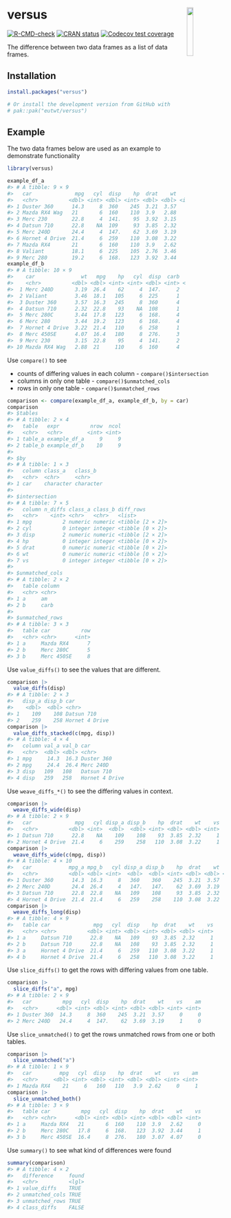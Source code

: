 
<!-- README.md is generated from README.Rmd. Please edit that file -->

# versus <img src="man/figures/logo.png" id="logo" align="right" width="17%" height="17%"/>

<!-- badges: start -->

[![R-CMD-check](https://github.com/eutwt/versus/actions/workflows/R-CMD-check.yaml/badge.svg)](https://github.com/eutwt/versus/actions/workflows/R-CMD-check.yaml)
[![CRAN
status](https://www.r-pkg.org/badges/version/versus)](https://CRAN.R-project.org/package=versus)
[![Codecov test
coverage](https://codecov.io/gh/eutwt/versus/branch/main/graph/badge.svg)](https://app.codecov.io/gh/eutwt/versus?branch=main)

<!-- badges: end -->

The difference between two data frames as a list of data frames.

## Installation

``` r
install.packages("versus")

# Or install the development version from GitHub with
# pak::pak("eutwt/versus")
```

## Example

The two data frames below are used as an example to demonstrate
functionality

``` r
library(versus)

example_df_a
#> # A tibble: 9 × 9
#>   car              mpg   cyl  disp    hp  drat    wt    vs    am
#>   <chr>          <dbl> <int> <dbl> <int> <dbl> <dbl> <int> <int>
#> 1 Duster 360      14.3     8  360    245  3.21  3.57     0     0
#> 2 Mazda RX4 Wag   21       6  160    110  3.9   2.88     0     1
#> 3 Merc 230        22.8     4  141.    95  3.92  3.15     1     0
#> 4 Datsun 710      22.8    NA  109     93  3.85  2.32     1     1
#> 5 Merc 240D       24.4     4  147.    62  3.69  3.19     1     0
#> 6 Hornet 4 Drive  21.4     6  259    110  3.08  3.22     1     0
#> 7 Mazda RX4       21       6  160    110  3.9   2.62     0     1
#> 8 Valiant         18.1     6  225    105  2.76  3.46     1     0
#> 9 Merc 280        19.2     6  168.   123  3.92  3.44     1     0
example_df_b
#> # A tibble: 10 × 9
#>    car               wt   mpg    hp   cyl  disp  carb  drat    vs
#>    <chr>          <dbl> <dbl> <int> <int> <dbl> <int> <dbl> <int>
#>  1 Merc 240D       3.19  26.4    62     4  147.     2  3.69     1
#>  2 Valiant         3.46  18.1   105     6  225      1  2.76     1
#>  3 Duster 360      3.57  16.3   245     8  360      4  3.21     0
#>  4 Datsun 710      2.32  22.8    93    NA  108      1  3.85     1
#>  5 Merc 280C       3.44  17.8   123     6  168.     4  3.92     1
#>  6 Merc 280        3.44  19.2   123     6  168.     4  3.92     1
#>  7 Hornet 4 Drive  3.22  21.4   110     6  258      1  3.08     1
#>  8 Merc 450SE      4.07  16.4   180     8  276.     3  3.07     0
#>  9 Merc 230        3.15  22.8    95     4  141.     2  3.92     1
#> 10 Mazda RX4 Wag   2.88  21     110     6  160      4  3.9      0
```

Use `compare()` to see

- counts of differing values in each column - `compare()$intersection`
- columns in only one table - `compare()$unmatched_cols`
- rows in only one table - `compare()$unmatched_rows`

``` r
comparison <- compare(example_df_a, example_df_b, by = car)
comparison
#> $tables
#> # A tibble: 2 × 4
#>   table   expr          nrow  ncol
#>   <chr>   <chr>        <int> <int>
#> 1 table_a example_df_a     9     9
#> 2 table_b example_df_b    10     9
#> 
#> $by
#> # A tibble: 1 × 3
#>   column class_a   class_b  
#>   <chr>  <chr>     <chr>    
#> 1 car    character character
#> 
#> $intersection
#> # A tibble: 7 × 5
#>   column n_diffs class_a class_b diff_rows       
#>   <chr>    <int> <chr>   <chr>   <list>          
#> 1 mpg          2 numeric numeric <tibble [2 × 2]>
#> 2 cyl          0 integer integer <tibble [0 × 2]>
#> 3 disp         2 numeric numeric <tibble [2 × 2]>
#> 4 hp           0 integer integer <tibble [0 × 2]>
#> 5 drat         0 numeric numeric <tibble [0 × 2]>
#> 6 wt           0 numeric numeric <tibble [0 × 2]>
#> 7 vs           0 integer integer <tibble [0 × 2]>
#> 
#> $unmatched_cols
#> # A tibble: 2 × 2
#>   table column
#>   <chr> <chr> 
#> 1 a     am    
#> 2 b     carb  
#> 
#> $unmatched_rows
#> # A tibble: 3 × 3
#>   table car          row
#>   <chr> <chr>      <int>
#> 1 a     Mazda RX4      7
#> 2 b     Merc 280C      5
#> 3 b     Merc 450SE     8
```

Use `value_diffs()` to see the values that are different.

``` r
comparison |>
  value_diffs(disp)
#> # A tibble: 2 × 3
#>   disp_a disp_b car           
#>    <dbl>  <dbl> <chr>         
#> 1    109    108 Datsun 710    
#> 2    259    258 Hornet 4 Drive
comparison |>
  value_diffs_stacked(c(mpg, disp))
#> # A tibble: 4 × 4
#>   column val_a val_b car           
#>   <chr>  <dbl> <dbl> <chr>         
#> 1 mpg     14.3  16.3 Duster 360    
#> 2 mpg     24.4  26.4 Merc 240D     
#> 3 disp   109   108   Datsun 710    
#> 4 disp   259   258   Hornet 4 Drive
```

Use `weave_diffs_*()` to see the differing values in context.

``` r
comparison |>
  weave_diffs_wide(disp)
#> # A tibble: 2 × 9
#>   car              mpg   cyl disp_a disp_b    hp  drat    wt    vs
#>   <chr>          <dbl> <int>  <dbl>  <dbl> <int> <dbl> <dbl> <int>
#> 1 Datsun 710      22.8    NA    109    108    93  3.85  2.32     1
#> 2 Hornet 4 Drive  21.4     6    259    258   110  3.08  3.22     1
comparison |>
  weave_diffs_wide(c(mpg, disp))
#> # A tibble: 4 × 10
#>   car            mpg_a mpg_b   cyl disp_a disp_b    hp  drat    wt    vs
#>   <chr>          <dbl> <dbl> <int>  <dbl>  <dbl> <int> <dbl> <dbl> <int>
#> 1 Duster 360      14.3  16.3     8   360    360    245  3.21  3.57     0
#> 2 Merc 240D       24.4  26.4     4   147.   147.    62  3.69  3.19     1
#> 3 Datsun 710      22.8  22.8    NA   109    108     93  3.85  2.32     1
#> 4 Hornet 4 Drive  21.4  21.4     6   259    258    110  3.08  3.22     1
comparison |>
  weave_diffs_long(disp)
#> # A tibble: 4 × 9
#>   table car              mpg   cyl  disp    hp  drat    wt    vs
#>   <chr> <chr>          <dbl> <int> <dbl> <int> <dbl> <dbl> <int>
#> 1 a     Datsun 710      22.8    NA   109    93  3.85  2.32     1
#> 2 b     Datsun 710      22.8    NA   108    93  3.85  2.32     1
#> 3 a     Hornet 4 Drive  21.4     6   259   110  3.08  3.22     1
#> 4 b     Hornet 4 Drive  21.4     6   258   110  3.08  3.22     1
```

Use `slice_diffs()` to get the rows with differing values from one
table.

``` r
comparison |>
  slice_diffs("a", mpg)
#> # A tibble: 2 × 9
#>   car          mpg   cyl  disp    hp  drat    wt    vs    am
#>   <chr>      <dbl> <int> <dbl> <int> <dbl> <dbl> <int> <int>
#> 1 Duster 360  14.3     8  360    245  3.21  3.57     0     0
#> 2 Merc 240D   24.4     4  147.    62  3.69  3.19     1     0
```

Use `slice_unmatched()` to get the rows unmatched rows from one or both
tables.

``` r
comparison |>
  slice_unmatched("a")
#> # A tibble: 1 × 9
#>   car         mpg   cyl  disp    hp  drat    wt    vs    am
#>   <chr>     <dbl> <int> <dbl> <int> <dbl> <dbl> <int> <int>
#> 1 Mazda RX4    21     6   160   110   3.9  2.62     0     1
comparison |>
  slice_unmatched_both()
#> # A tibble: 3 × 9
#>   table car          mpg   cyl  disp    hp  drat    wt    vs
#>   <chr> <chr>      <dbl> <int> <dbl> <int> <dbl> <dbl> <int>
#> 1 a     Mazda RX4   21       6  160    110  3.9   2.62     0
#> 2 b     Merc 280C   17.8     6  168.   123  3.92  3.44     1
#> 3 b     Merc 450SE  16.4     8  276.   180  3.07  4.07     0
```

Use `summary()` to see what kind of differences were found

``` r
summary(comparison)
#> # A tibble: 4 × 2
#>   difference     found
#>   <chr>          <lgl>
#> 1 value_diffs    TRUE 
#> 2 unmatched_cols TRUE 
#> 3 unmatched_rows TRUE 
#> 4 class_diffs    FALSE
```
